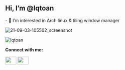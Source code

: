 <h2> Hi, I’m @lqtoan </h2>
<p>- 👀 I’m interested in Arch linux & tiling window manager</p>

![21-09-03-105502_screenshot](https://user-images.githubusercontent.com/89382043/131948978-673b4e78-2ca8-4bd6-846a-a7d73ac7a449.jpg)

<p align="left">
  <img src="https://github-readme-stats.vercel.app/api/top-langs?username=lqtoan&show_icons=true&locale=en&theme=nord" alt="lqtoan" />
</p>

<b> Connect with me: </b>

<a href="https://www.facebook.com/lqtoann/"><img align="center" src="https://cdn.jsdelivr.net/npm/simple-icons@3.0.1/icons/facebook.svg" height="25" width="35" /></a>
<a href="https://www.instagram.com/lqtoan.archlinux/"><img align="center" src="https://cdn.jsdelivr.net/npm/simple-icons@3.0.1/icons/instagram.svg" height="25" width="35" /></a>
